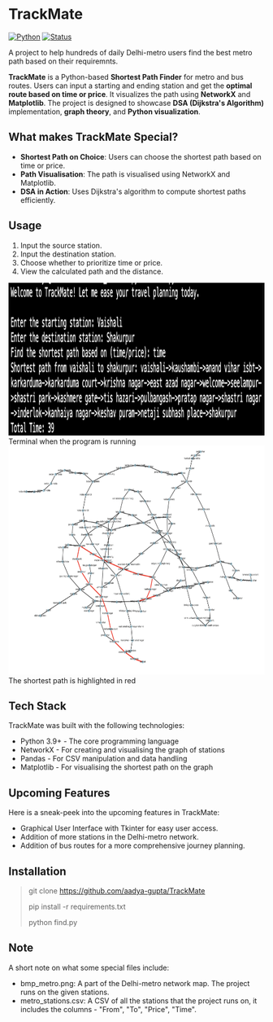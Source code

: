 # TrackMate
[![Python](https://img.shields.io/badge/Python-3.9-blue)](https://www.python.org/) 
[![Status](https://img.shields.io/badge/Status-In_Progress-yellow)]()

A project to help hundreds of daily Delhi-metro users find the best metro path based on their requiremnts.

**TrackMate** is a Python-based **Shortest Path Finder** for metro and bus routes. Users can input a starting and ending station and 
get the **optimal route based on time or price**. It visualizes the path using **NetworkX** and **Matplotlib**. 
The project is designed to showcase **DSA (Dijkstra's Algorithm)** implementation, **graph theory**, and **Python visualization**.

## What makes TrackMate Special?
- **Shortest Path on Choice**: Users can choose the shortest path based on time or price.
- **Path Visualisation**: The path is visualised using NetworkX and Matplotlib.
- **DSA in Action**: Uses Dijkstra's algorithm to compute shortest paths efficiently.

## Usage
1. Input the source station.
2. Input the destination station.
3. Choose whether to prioritize time or price. 
4. View the calculated path and the distance. 

<img src="terminal.png" alt="user input" width="600" height="300">
Terminal when the program is running

<img src="highlighted_path.png" alt="Path visual" width="600" height="450"> 
The shortest path is highlighted in red

## Tech Stack
TrackMate was built with the following technologies:
- Python 3.9+ - The core programming language
- NetworkX -  For creating and visualising the graph of stations
- Pandas - For CSV manipulation and data handling
- Matplotlib - For visualising the shortest path on the graph

## Upcoming Features
Here is a sneak-peek into the upcoming features in TrackMate:
- Graphical User Interface with Tkinter for easy user access.
- Addition of more stations in the Delhi-metro network.
- Addition of bus routes for a more comprehensive journey planning.

## Installation

> git clone https://github.com/aadya-gupta/TrackMate
>
> pip install -r requirements.txt
>
> python find.py

## Note
A short note on what some special files include:
- bmp_metro.png: A part of the Delhi-metro network map. The project runs on the given stations.
- metro_stations.csv: A CSV of all the stations that the project runs on, it includes the columns - "From", "To", "Price", "Time".

